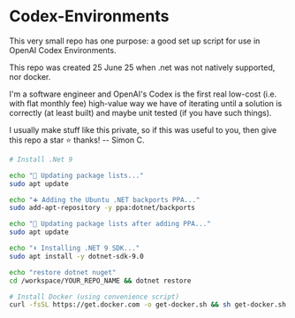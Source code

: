 # Codex-Environments

This very small repo has one purpose: a good set up script for use in OpenAI Codex Environments.

This repo was created 25 June 25 when .net was not natively supported, nor docker.

I'm a software engineer and OpenAI's Codex is the first real low-cost (i.e. with flat monthly fee) high-value way we have of iterating until a solution is correctly (at least built) and maybe unit tested (if you have such things).

I usually make stuff like this private, so if this was useful to you, then give this repo a star ⭐ thanks! -- Simon C.

```bash
# Install .Net 9

echo "🔄 Updating package lists..."
sudo apt update

echo "➕ Adding the Ubuntu .NET backports PPA..."
sudo add-apt-repository -y ppa:dotnet/backports

echo "🔄 Updating package lists after adding PPA..."
sudo apt update

echo "⬇️ Installing .NET 9 SDK..."
sudo apt install -y dotnet-sdk-9.0

echo "restore dotnet nuget"
cd /workspace/YOUR_REPO_NAME && dotnet restore

# Install Docker (using convenience script)
curl -fsSL https://get.docker.com -o get-docker.sh && sh get-docker.sh && rm get-docker.sh
```